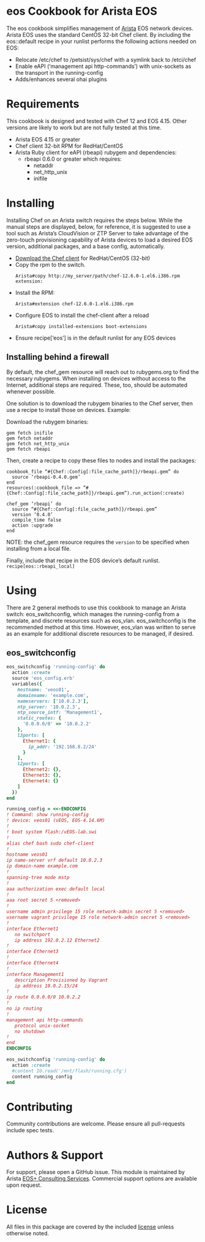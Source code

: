# eos Cookbook for Arista EOS

The eos cookbook simplifies management of [Arista](https://www.arista.com/) EOS network devices.  Arista EOS uses the standard CentOS 32-bit Chef client.  By including the eos::default recipe in your runlist performs the following actions needed on EOS:
- Relocate /etc/chef to /petsist/sys/chef with a symlink back to /etci/chef 
- Enable eAPI (‘management api http-commands’) with unix-sockets as the transport in the running-config
- Adds/enhances several ohai plugins

# Requirements

This cookbook is designed and tested with Chef 12 and EOS 4.15. Other versions
are likely to work but are not fully tested at this time.

  - Arista EOS 4.15 or greater
  - Chef client 32-bit RPM for RedHat/CentOS
  - Arista Ruby client for eAPI (rbeapi) rubygem and dependencies:
    - rbeapi 0.6.0 or greater which requires:
      - netaddr
      - net_http_unix
      - inifile

# Installing

Installing Chef on an Arista switch requires the steps below. While the
manual steps are displayed, below, for reference, it is suggested to use a tool
such as Arista’s CloudVision or ZTP Server to take advantage of the zero-touch
provisioning capability of Arista devices to load a desired EOS version,
additional packages, and a base config, automatically.

- [Download the Chef client](https://downloads.chef.io/chef-client/redhat/) for RedHat/CentOS (32-bit)
- Copy the rpm to the switch.
  ```
  Arista#copy http://my_server/path/chef-12.6.0-1.el6.i386.rpm extension:
  ```
- Install the RPM:
  ```
  Arista#extension chef-12.6.0-1.el6.i386.rpm
  ```
- Configure EOS to install the chef-client after a reload
  ```
  Arista#copy installed-extensions boot-extensions
  ```
- Ensure recipe[‘eos’] is in the default runlist for any EOS devices

## Installing behind a firewall

By default, the chef_gem resource will reach out to rubygems.org to find the necessary rubygems.  When installing on devices without access to the Internet, additional steps are required.  These, too, should be automated whenever possible.

One solution is to download the rubygem binaries to the Chef server, then use a recipe to install those on devices.  Example:

Download the rubygem binaries:
```
gem fetch inifile
gem fetch netaddr
gem fetch net_http_unix
gem fetch rbeapi
```

Then, create a recipe to copy these files to nodes and install the packages:
```
cookbook_file “#{Chef::Config[:file_cache_path]}/rbeapi.gem” do
  source ‘rbeapi-0.4.0.gem’
end
resources(:cookbook_file => “#{Chef::Config[:file_cache_path]}/rbeapi.gem”).run_action(:create)

chef_gem ‘rbeapi’ do
  source “#{Chef::Config[:file_cache_path]}/rbeapi.gem”
  version ‘0.4.0’
  compile_time false
  action :upgrade
end
```

NOTE: the chef_gem resource requires the `version` to be specified when installing from a local file.

Finally, include that recipe in the EOS device’s default runlist. `recipe[eos::rbeapi_local]`

# Using

There are 2 general methods to use this cookbook to manage an Arista switch: eos_switchconfig, which manages the running-config from a template, and discrete resources such as eos_vlan. eos_switchconfig is the recommended method at this time.  However, eos_vlan was written to serve as an example for additional discrete resources to be managed, if desired.

## eos_switchconfig

```ruby
eos_switchconfig 'running-config' do
  action :create
  source 'eos_config.erb'
  variables({
    hostname: 'veos01',
    domainname: 'example.com',
    nameservers: ['10.0.2.3'],
    ntp_server: '10.0.2.3',
    ntp_source_intf: 'Management1',
    static_routes: {
      '0.0.0.0/0' => '10.0.2.2'
    },
    l3ports: [
      Ethernet1: {
        ip_addr: '192.168.8.2/24'
      }
    ],
    l2ports: [
      Ethernet2: {},
      Ethernet3: {},
      Ethernet4: {}
    ]
  })
end
```

```ruby
running_config = <<-ENDCONFIG
! Command: show running-config
! device: veos01 (vEOS, EOS-4.14.6M)
!
! boot system flash:/vEOS-lab.swi
!
alias chef bash sudo chef-client
!
hostname veos01
ip name-server vrf default 10.0.2.3
ip domain-name example.com
!
spanning-tree mode mstp
!
aaa authorization exec default local
!
aaa root secret 5 <removed>
!
username admin privilege 15 role network-admin secret 5 <removed>
username vagrant privilege 15 role network-admin secret 5 <removed>
!
interface Ethernet1
   no switchport
   ip address 192.0.2.12 Ethernet2
!
interface Ethernet3
!
interface Ethernet4
!
interface Management1
   description Provisioned by Vagrant
   ip address 10.0.2.15/24
!
ip route 0.0.0.0/0 10.0.2.2
!
no ip routing
!
management api http-commands
   protocol unix-socket
   no shutdown
!
end
ENDCONFIG

eos_switchconfig 'running-config' do
  action :create
  #content IO.read('/mnt/flash/running.cfg')
  content running_config
end
```

# Contributing

Community contributions are welcome.  Please ensure all pull-requests include spec tests.

# Authors & Support

For support, please open a GitHub issue.  This module is maintained by Arista [EOS+ Consulting Services](mailto://eosplus-dev@arista.com). Commercial support options are available upon request.

# License

All files in this package are covered by the included [license](LICENSE) unless otherwise noted.
